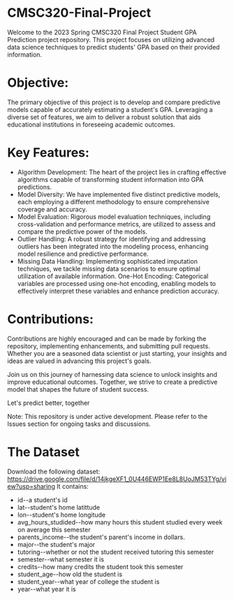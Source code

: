 # CMSC320-Final-Project

Welcome to the 2023 Spring CMSC320 Final Project Student GPA Prediction project repository. This project focuses on utilizing advanced data science techniques to predict students' GPA based on their provided information.

# Objective:
The primary objective of this project is to develop and compare predictive models capable of accurately estimating a student's GPA. Leveraging a diverse set of features, we aim to deliver a robust solution that aids educational institutions in foreseeing academic outcomes.

# Key Features:

* Algorithm Development: The heart of the project lies in crafting effective algorithms capable of transforming student information into GPA predictions.
* Model Diversity: We have implemented five distinct predictive models, each employing a different methodology to ensure comprehensive coverage and accuracy.
* Model Evaluation: Rigorous model evaluation techniques, including cross-validation and performance metrics, are utilized to assess and compare the predictive power of the models.
* Outlier Handling: A robust strategy for identifying and addressing outliers has been integrated into the modeling process, enhancing model resilience and predictive performance.
* Missing Data Handling: Implementing sophisticated imputation techniques, we tackle missing data scenarios to ensure optimal utilization of available information.
One-Hot Encoding: Categorical variables are processed using one-hot encoding, enabling models to effectively interpret these variables and enhance prediction accuracy.

# Contributions:
Contributions are highly encouraged and can be made by forking the repository, implementing enhancements, and submitting pull requests. Whether you are a seasoned data scientist or just starting, your insights and ideas are valued in advancing this project's goals.

Join us on this journey of harnessing data science to unlock insights and improve educational outcomes. Together, we strive to create a predictive model that shapes the future of student success.

Let's predict better, together

Note: This repository is under active development. Please refer to the Issues section for ongoing tasks and discussions.
# The Dataset
Download the following dataset: https://drive.google.com/file/d/14jkgeXF1_0U446EWP1Ee8L8UoJM53TYg/view?usp=sharing
 It contains:

*   id--a student's id
*   lat--student's home latittude
*   lon--student's home longitude
*   avg_hours_studided--how many hours this student studied every week on average this semester
*   parents_income--the student's parent's income in dollars.
*   major--the student's major
*   tutoring--whether or not the student received tutoring this semester
*   semester--what semester it is
*   credits--how many credits the student took this semester
*   student_age--how old the student is
*   student_year--what year of college the student is
*   year--what year it is



